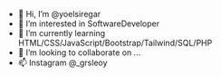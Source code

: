 - 👋 Hi, I’m @yoelsiregar
- 👀 I’m interested in SoftwareDeveloper
- 🌱 I’m currently learning HTML/CSS/JavaScript/Bootstrap/Tailwind/SQL/PHP
- 💞️ I’m looking to collaborate on ...
- 📫 Instagram @_grsleoy

<!---
iniyoel/iniyoel is a ✨ special ✨ repository because its `README.md` (this file) appears on your GitHub profile.
You can click the Preview link to take a look at your changes.
--->
